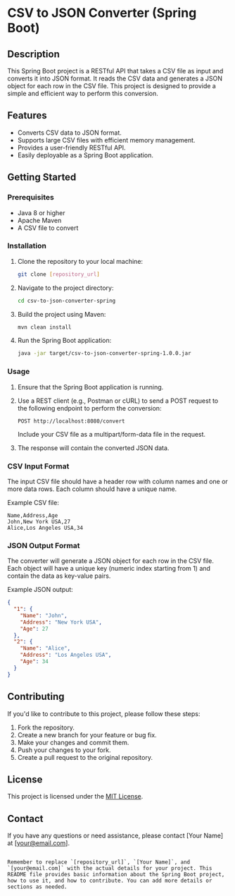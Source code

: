 # CSV to JSON Converter (Spring Boot)

## Description

This Spring Boot project is a RESTful API that takes a CSV file as input and converts it into JSON format. It reads the CSV data and generates a JSON object for each row in the CSV file. This project is designed to provide a simple and efficient way to perform this conversion.

## Features

- Converts CSV data to JSON format.
- Supports large CSV files with efficient memory management.
- Provides a user-friendly RESTful API.
- Easily deployable as a Spring Boot application.

## Getting Started

### Prerequisites

- Java 8 or higher
- Apache Maven
- A CSV file to convert

### Installation

1. Clone the repository to your local machine:

   ```bash
   git clone [repository_url]
   ```

2. Navigate to the project directory:

   ```bash
   cd csv-to-json-converter-spring
   ```

3. Build the project using Maven:

   ```bash
   mvn clean install
   ```

4. Run the Spring Boot application:

   ```bash
   java -jar target/csv-to-json-converter-spring-1.0.0.jar
   ```

### Usage

1. Ensure that the Spring Boot application is running.

2. Use a REST client (e.g., Postman or cURL) to send a POST request to the following endpoint to perform the conversion:

   ```
   POST http://localhost:8080/convert
   ```

   Include your CSV file as a multipart/form-data file in the request.

3. The response will contain the converted JSON data.

### CSV Input Format

The input CSV file should have a header row with column names and one or more data rows. Each column should have a unique name.

Example CSV file:

```csv
Name,Address,Age
John,New York USA,27
Alice,Los Angeles USA,34
```

### JSON Output Format

The converter will generate a JSON object for each row in the CSV file. Each object will have a unique key (numeric index starting from 1) and contain the data as key-value pairs.

Example JSON output:

```json
{
  "1": {
    "Name": "John",
    "Address": "New York USA",
    "Age": 27
  },
  "2": {
    "Name": "Alice",
    "Address": "Los Angeles USA",
    "Age": 34
  }
}
```

## Contributing

If you'd like to contribute to this project, please follow these steps:

1. Fork the repository.
2. Create a new branch for your feature or bug fix.
3. Make your changes and commit them.
4. Push your changes to your fork.
5. Create a pull request to the original repository.

## License

This project is licensed under the [MIT License](LICENSE).

## Contact

If you have any questions or need assistance, please contact [Your Name] at [your@email.com].
```

Remember to replace `[repository_url]`, `[Your Name]`, and `[your@email.com]` with the actual details for your project. This README file provides basic information about the Spring Boot project, how to use it, and how to contribute. You can add more details or sections as needed.
